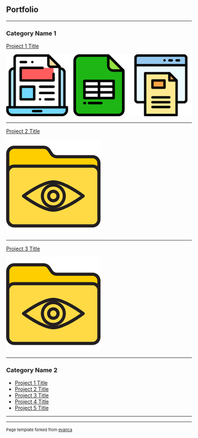 ## Portfolio

---



### Category Name 1 

[Project 1 Title](/sample_page)

<img src="images/one.png?raw=true"/>

---
[Project 2 Title](/pdf/sample_presentation.pdf)

<img src="images/folder.png?raw=true"/>

---
[Project 3 Title](http://example.com/)

<img src="images/folder.png?raw=true"/>

---

### Category Name 2

- [Project 1 Title](http://example.com/)
- [Project 2 Title](http://example.com/)
- [Project 3 Title](http://example.com/)
- [Project 4 Title](http://example.com/)
- [Project 5 Title](http://example.com/)

---




---
<p style="font-size:11px">Page template forked from <a href="https://github.com/evanca/quick-portfolio">evanca</a></p>
<!-- Remove above link if you don't want to attibute -->
